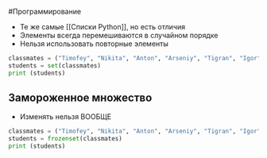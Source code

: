 #Программирование 
- Те же самые [[Списки Python]], но есть отличия 
- Элементы всегда перемешиваются в случайном порядке 
- Нельзя использовать повторные элементы   
```python
classmates = ("Timofey", "Nikita", "Anton", "Arseniy", "Tigran", "Igor")
students = set(classmates)
print (students) 
```
## Замороженное множество
- Изменять нельзя ВООБЩЕ
```python
classmates = ("Timofey", "Nikita", "Anton", "Arseniy", "Tigran", "Igor")
students = frozenset(classmates)
print (students) 
```